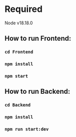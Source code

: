 # Required

Node v18.18.0


## How to run Frontend:

### `cd Frontend`

### `npm install`

### `npm start`


## How to run Backend:

### `cd Backend`

### `npm install`

### `npm run start:dev`